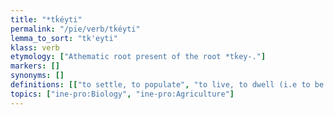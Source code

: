 ```yaml
---
title: "*tḱéyti"
permalink: "/pie/verb/tḱéyti"
lemma_to_sort: "tk'eyti"
klass: verb
etymology: ["Athematic root present of the root *tḱey-."]
markers: []
synonyms: []
definitions: [["to settle, to populate", "to live, to dwell (i.e to be settled)", "to cultivate"]]
topics: ["ine-pro:Biology", "ine-pro:Agriculture"]
---
```

